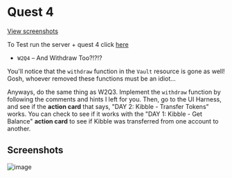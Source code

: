 # Quest 4

[View screenshots](#screenshots)

To Test run the server + quest 4 click [here](https://github.com/gelicamarie/glossy-klilathey-B7PD)

- `W2Q4` – And Withdraw Too?!?!?

You'll notice that the `withdraw` function in the `Vault` resource is gone as well! Gosh, whoever removed these functions must be an idiot...

Anyways, do the same thing as W2Q3. Implement the `withdraw` function by following the comments and hints I left for you. Then, go to the UI Harness, and see if the **action card** that says, "DAY 2: Kibble - Transfer Tokens" works. You can check to see if it works with the "DAY 1: Kibble - Get Balance" **action card** to see if Kibble was transferred from one account to another.

## Screenshots

![image](https://user-images.githubusercontent.com/66178381/128273188-6a4f8e78-09fa-4f87-b2a6-acf273305f52.png)
